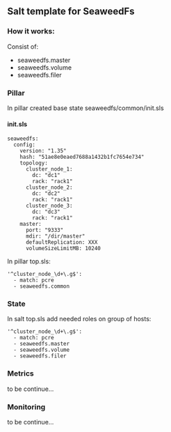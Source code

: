 ## Salt template for SeaweedFs

### How it works:

Consist of:

 * seaweedfs.master
 * seaweedfs.volume
 * seaweedfs.filer


### Pillar
 In pillar created base state seaweedfs/common/init.sls
 
#### init.sls
  
```
seaweedfs:
  config:
    version: "1.35"
    hash: "51ae8e0eaed7688a1432b1fc7654e734"
    topology: 
      cluster_node_1:
        dc: "dc1"
        rack: "rack1"
      cluster_node_2:
        dc: "dc2"
        rack: "rack1"
      cluster_node_3:
        dc: "dc3"
        rack: "rack1"
    master:
      port: "9333"
      mdir: "/dir/master"
      defaultReplication: XXX
      volumeSizeLimitMB: 10240
```

In pillar top.sls:

```
'^cluster_node_\d+\.g$':
  - match: pcre
  - seaweedfs.common
```

### State

In salt top.sls add needed roles on group of hosts:

```
'^cluster_node_\d+\.g$':
  - match: pcre
  - seaweedfs.master
  - seaweedfs.volume
  - seaweedfs.filer
```

### Metrics

to be continue...

### Monitoring

to be continue...